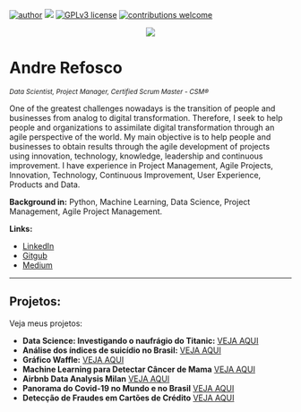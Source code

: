 [![author](https://img.shields.io/badge/author-arefosco-brightgreen)](https://www.linkedin.com/in/andrerefosco/) [![](https://img.shields.io/badge/python-3.7+-blue.svg)](https://www.python.org/downloads/release/python-365/) [![GPLv3 license](https://img.shields.io/badge/License-GPLv3-blue.svg)](http://perso.crans.org/besson/LICENSE.html) [![contributions welcome](https://img.shields.io/badge/contributions-welcome-brightgreen.svg?style=flat)](https://github.com/carlosfab/data_science/issues)

<p align="center">
  <img src="banner.png" >
</p>

# Andre Refosco
<sub>*Data Scientist, Project Manager, Certified Scrum Master - CSM®* </sub>

One of the greatest challenges nowadays is the transition of people and businesses from analog to digital transformation. Therefore, I seek to help people and organizations to assimilate digital transformation through an agile perspective of the world.
My main objective is to help people and businesses to obtain results through the agile development of projects using innovation, technology, knowledge, leadership and continuous improvement.
I have experience in Project Management, Agile Projects, Innovation, Technology, Continuous Improvement, User Experience, Products and Data.

**Background in:** Python, Machine Learning, Data Science, Project Management, Agile Project Management.

**Links:**
* [LinkedIn](https://www.linkedin.com/in/andrerefosco/)
* [Gitgub](https://github.com/arefosco)
* [Medium](https://medium.com/@arefosco)





---


## Projetos:
Veja meus projetos:

* **Data Science: Investigando o naufrágio do Titanic:** [VEJA AQUI](https://github.com/arefosco/data_science/blob/master/meu_projeto-titanic/Meu_Projeto-titanic.ipynb)
* **Análise dos índices de suicídio no Brasil:** [VEJA AQUI](https://github.com/arefosco/data_science/blob/master/meu_projeto-setembro-amarelo.ipynb)
* **Gráfico Waffle:** [VEJA AQUI](https://github.com/arefosco/data_science/blob/master/meu_projeto-grafico-waffle-em-python.ipynb)
* **Machine Learning para Detectar Câncer de Mama** [VEJA AQUI](https://github.com/arefosco/data_science/blob/master/meu_projeto-machine-learning-detec-cancer-mama.ipynb)
* **Airbnb Data Analysis Milan** [VEJA AQUI](https://github.com/arefosco/airbnb_data_analysis_milan/blob/36e32540cb33760048af3e6f5485eff5ba07ac7f/airbnb_data_analysis_milan.ipynb)
* **Panorama do Covid-19 no Mundo e no Brasil** [VEJA AQUI](https://github.com/arefosco/panorama-covid-19-brasil/blob/99e195cd8594a84ddd619e5496fc821bb2f9b9ba/Projeto_Panorama_do_COVID_19_no_Brasil.ipynb)
* **Detecção de Fraudes em Cartões de Crédito** [VEJA AQUI](https://github.com/arefosco/deteccao-fraude-cartoes-de-credito/blob/f1e17f1093174c8be18566f9edd3b7231d45456b/PROJETO_Detec%C3%A7%C3%A3o_de_Fraude_em_Cart%C3%B5es_de_Cr%C3%A9dito.ipynb)
